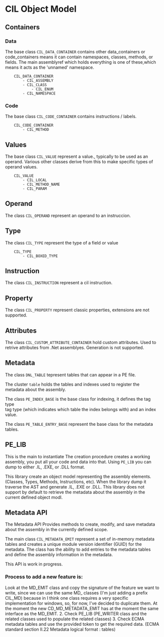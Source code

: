 

# CIL Object Model

## Containers

### Data
The base class `CIL_DATA_CONTAINER`  contains other data_containers or code_containers  means it can contain namespaces, classes, methods, or fields.
The main assemblyref which holds everything is one of these,which means it acts as the 'unnamed' namespace.

```
	CIL_DATA_CONTAINER
		- CIL_ASSEMBLY
		- CIL_CLASS
			- CIL_ENUM
		- CIL_NAMESPACE
```

### Code

The base class `CIL_CODE_CONTAINER` contains instructions / labels.


```
	CIL_CODE_CONTAINER
		- CIL_METHOD 
```


## Values
The base class `CIL_VALUE`  represent a value., typically to be used as an operand.
Various other classes derive from this to make specific types of operand values.


```
	CIL_VALUE
		- CIL_LOCAL
		- CIL_METHOD_NAME
		- CIL_PARAM
```

## Operand
The class `CIL_OPERAND` represent an operand to an instruccion.


## Type
The class `CIL_TYPE` represent the type of a field or value

```
	CIL_TYPE
		- CIL_BOXED_TYPE
```	

## Instruction
The class `CIL_INSTRUCTION` represent a cil instruction.



## Property
The class `CIL_PROPERTY` represent classic properties, extensions are not supported.

## Attributes
The class `CIL_CUSTOM_ATTRIBUTE_CONTAINER` hold custom attributes. Used to retrive
attributes from .Net assemblyes. Generation is not supported.

## Metadata

The class `DNL_TABLE` tepresent tables that can appear in a PE file.

The cluster `table` holds the tables and indexes used to register the metadata about the assembly.

The class `PE_INDEX_BASE` is the base class for indexing, it defines the tag type 	
tag type (which indicates which table the index belongs with) and an index value.

The class `PE_TABLE_ENTRY_BASE` represent the base class for the metadata tables.


## PE_LIB
This is the main to instantiate
The creation procedure creates a working assembly, you put all your code and data into that. 
Using `PE_LIB` you can dump to either .IL, .EXE, or .DLL format.

This library create an object model representing the assembly elements. (Classes, Types, Methods, Instructions, etc).
When the library dump it traverse the AST and generate .IL, .EXE or .DLL.
This library does not support by default to retrieve the metadata about the assembly in the current defined object modl.




## Metadata API
The Metadata API Provides methods to create, modify, and save metadata about the assembly in the currently defined scope.

The main class `CIL_METADATA_EMIT` represent a set of in-memory metadata tables and creates a unique module version identifier (GUID) for the metadata. The class has the ability to add entries to the metadata tables and define the assembly information in the metadata.

This API is work in progress.



### Process to add a new feature is:
Look at the MD_EMIT class and copy the signature of the feature we want to write,
since we can use the same MD_ classes (I'm just adding a prefix CIL_MD) because in I think one class requires a very specific implementation for windows, so, for now, I've decided to duplicate them. At the moment the new CD_MD_METADATA_EMIT has at the moment the same interface as the MD_EMIT.
2.  Check PE_LIB (PE_WRITER class and the related classes used to populate the related classes)
3.  Check ECMA metadata tables and use the provided token to get the required data. (ECMA standard section II.22 Metadata logical format : tables)








